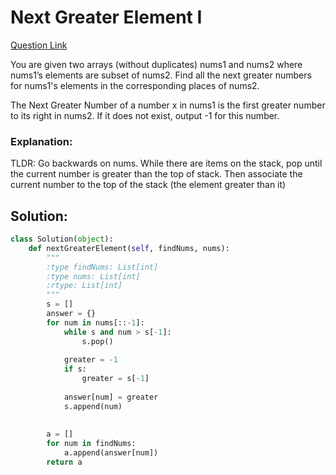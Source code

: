 # Next Greater Element I  

[Question Link](https://leetcode.com/problems/next-greater-element-i/)  

You are given two arrays (without duplicates) nums1 and nums2 where nums1’s elements are subset of nums2. Find all the next greater numbers for nums1's elements in the corresponding places of nums2.  

The Next Greater Number of a number x in nums1 is the first greater number to its right in nums2. If it does not exist, output -1 for this number.  

### Explanation:
TLDR: Go backwards on nums. While there are items on the stack, pop until the current number is greater than the top of stack. Then associate the current number to the top of the stack (the element greater than it)

## Solution:
```Python
class Solution(object):
    def nextGreaterElement(self, findNums, nums):
        """
        :type findNums: List[int]
        :type nums: List[int]
        :rtype: List[int]
        """
        s = []
        answer = {}
        for num in nums[::-1]:
            while s and num > s[-1]:
                s.pop()
            
            greater = -1
            if s:
                greater = s[-1]
                
            answer[num] = greater
            s.append(num)
            
            
        a = []
        for num in findNums:
            a.append(answer[num])
        return a
```
